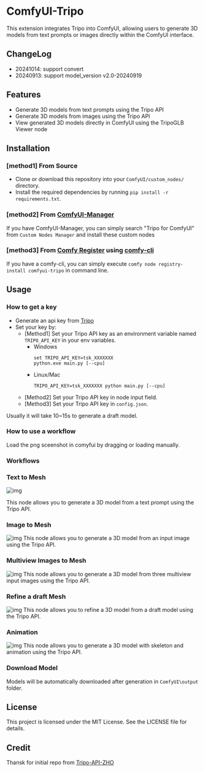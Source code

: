 # ComfyUI-Tripo
This extension integrates Tripo into ComfyUI, allowing users to generate 3D models from text prompts or images directly within the ComfyUI interface.

## ChangeLog
- 20241014: support convert
- 20240913: support model_version v2.0-20240919

## Features
- Generate 3D models from text prompts using the Tripo API
- Generate 3D models from images using the Tripo API
- View generated 3D models directly in ComfyUI using the TripoGLB Viewer node

## Installation
### [method1] From Source
- Clone or download this repository into your `ComfyUI/custom_nodes/` directory.
- Install the required dependencies by running `pip install -r requirements.txt`.

### [method2] From [ComfyUI-Manager](https://github.com/ltdrdata/ComfyUI-Manager)
If you have ComfyUI-Manager, you can simply search "Tripo for ComfyUI" from `Custom Nodes Manager` and install these custom nodes 

### [method3] From [Comfy Register](https://registry.comfy.org/) using [comfy-cli](https://github.com/Comfy-Org/comfy-cli)
If you have a comfy-cli, you can simply execute `comfy node registry-install comfyui-tripo` in command line.

## Usage
### How to get a key
- Generate an api key from [Tripo](https://platform.tripo3d.ai/)
- Set your key by:
    * [Method1] Set your Tripo API key as an environment variable named `TRIPO_API_KEY` in your env variables. 
        + Windows
            ```
            set TRIPO_API_KEY=tsk_XXXXXXX
            python.exe main.py [--cpu]
            ```
        + Linux/Mac
            ```
            TRIPO_API_KEY=tsk_XXXXXXX python main.py [--cpu]
            ```
    * [Method2] Set your Tripo API key in node input field.
    * [Method3] Set your Tripo API key in `config.json`.

Usually it will take 10~15s to generate a draft model.

### How to use a workflow
Load the png sceenshot in comyfui by dragging or loading manually.

### Workflows
### Text to Mesh
![img](workflows/text_to_model.png)

This node allows you to generate a 3D model from a text prompt using the Tripo API.

### Image to Mesh
![img](workflows/image_to_model.png)
This node allows you to generate a 3D model from an input image using the Tripo API.

### Multiview Images to Mesh
![img](workflows/multiview_to_model.png)
This node allows you to generate a 3D model from three multiview input images using the Tripo API.

### Refine a draft Mesh
![img](workflows/refine_model.png)
This node allows you to refine a 3D model from a draft model using the Tripo API.

### Animation
![img](workflows/retarget.png)
This node allows you to generate a 3D model with skeleton and animation using the Tripo API.


### Download Model
Models will be automatically downloaded after generation in `ComfyUI\output` folder.

## License
This project is licensed under the MIT License. See the LICENSE file for details.

## Credit
Thansk for initial repo from [Tripo-API-ZHO](https://github.com/ZHO-ZHO-ZHO/Tripo-API-ZHO)